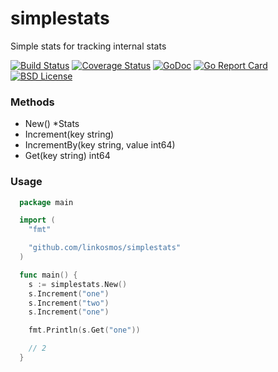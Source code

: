 # simplestats
Simple stats for tracking internal stats

[![Build Status](https://travis-ci.org/linkosmos/simplestats.svg?branch=master)](https://travis-ci.org/linkosmos/simplestats)
[![Coverage Status](https://coveralls.io/repos/github/linkosmos/simplestats/badge.svg?branch=master)](https://coveralls.io/github/linkosmos/simplestats?branch=master)
[![GoDoc](http://godoc.org/github.com/linkosmos/simplestats?status.svg)](http://godoc.org/github.com/linkosmos/simplestats)
[![Go Report Card](http://goreportcard.com/badge/linkosmos/simplestats)](http://goreportcard.com/report/linkosmos/simplestats)
[![BSD License](http://img.shields.io/badge/license-BSD-blue.svg)](http://opensource.org/licenses/BSD-3-Clause)

### Methods

 - New() *Stats
 - Increment(key string)
 - IncrementBy(key string, value int64)
 - Get(key string) int64

### Usage

```go
  package main

  import (
    "fmt"

    "github.com/linkosmos/simplestats"
  )

  func main() {
    s := simplestats.New()
    s.Increment("one")
    s.Increment("two")
    s.Increment("one")

    fmt.Println(s.Get("one"))

    // 2
  }
```
